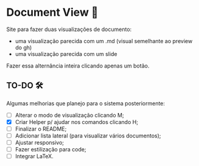 # Document View 📄

Site para fazer duas visualizações de documento:

- uma visualização parecida com um .md (visual semelhante ao preview do gh)
- uma visualização parecida com um slide

Fazer essa alternância inteira clicando apenas um botão.

## TO-DO 🛠️

Algumas melhorias que planejo para o sistema posteriormente:

- [ ] Alterar o modo de visualização clicando M;
- [x] Criar Helper p/ ajudar nos comandos clicando H;
- [ ] Finalizar o README;
- [ ] Adicionar lista lateral (para visualizar vários documentos);
- [ ] Ajustar responsivo;
- [ ] Fazer estilização para code;
- [ ] Integrar LaTeX.

